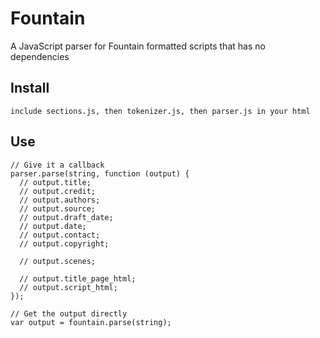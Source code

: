 # Fountain

A JavaScript parser for Fountain formatted scripts that has no dependencies


## Install

    include sections.js, then tokenizer.js, then parser.js in your html


## Use

    // Give it a callback
    parser.parse(string, function (output) {
      // output.title;
      // output.credit;
      // output.authors;
      // output.source;
      // output.draft_date;
      // output.date;
      // output.contact;
      // output.copyright;
      
      // output.scenes;
      
      // output.title_page_html;
      // output.script_html;
    });
    
    // Get the output directly
    var output = fountain.parse(string);
